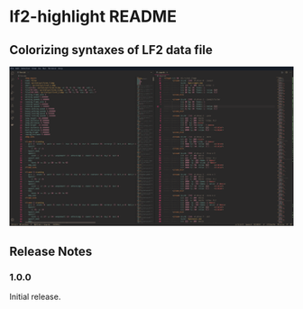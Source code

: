# lf2-highlight README

## Colorizing syntaxes of LF2 data file

![Screenshot](img.png)

## Release Notes

### 1.0.0

Initial release.
